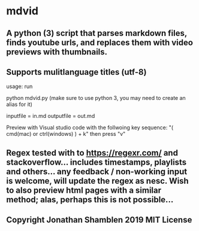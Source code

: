 # mdvid

## A python (3) script that parses markdown files, finds youtube urls, and replaces them with video previews with thumbnails.

## Supports mulitlanguage titles (utf-8)

usage: run 

python mdvid.py (make sure to use python 3, you may need to create an alias for it)

inputfile = in.md
outputfile = out.md

Preview with Visual studio code with the follwoing key sequence: "( cmd(mac) or ctrl(windows) ) + k" then press "v"

## Regex tested with to https://regexr.com/ and stackoverflow... includes timestamps, playlists and others... any feedback / non-working input is welcome, will update the regex as nesc. Wish to also preview html pages with a similar method; alas, perhaps this is not possible...

## Copyright Jonathan Shamblen 2019 MIT License
